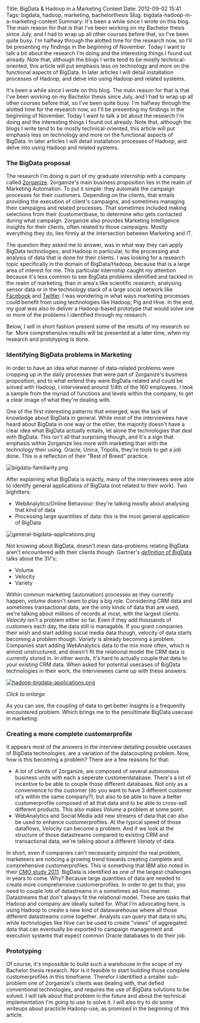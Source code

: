 Title: BigData & Hadoop in a Marketing Context
Date: 2012-09-02 15:41
Tags: bigdata, hadoop, marketing, bachelorthesis
Slug: bigdata-hadoop-in-a-marketing-context
Summary: It's been a while since I wrote on this blog. The main reason for that is that I've been working on my Bachelor thesis since July, and I had to wrap up all other courses before that, so I've been quite busy. I'm halfway through the alotted time for the research now, so I'll be presenting my findings in the beginning of November. Today I want to talk a bit about the research I'm doing and the interesting things I found out already. Note that, although the blogs I write tend to be mostly technical-oriented, this article will put emphasis less on technology and more on the functional aspects of BigData. In later articles I will detail installation processes of Hadoop, and delve into using Hadoop and related systems.

It's been a while since I wrote on this blog. The main reason for that is that I've been working on my Bachelor thesis since July, and I had to wrap up all other courses before that, so I've been quite busy. I'm halfway through the alotted time for the research now, so I'll be presenting my findings in the beginning of November. Today I want to talk a bit about the research I'm doing and the interesting things I found out already. Note that, although the blogs I write tend to be mostly technical-oriented, this article will put emphasis less on technology and more on the functional aspects of BigData. In later articles I will detail installation processes of Hadoop, and delve into using Hadoop and related systems.

### The BigData proposal
The research I'm doing is part of my graduate internship with a company called [2organize](http://www.2organize.com). 2organize's main business proposition lies in the realm of Marketing Automation. To put it simple: they automate the campaign processes for their customers. Depending on the clients, that entails providing the execution of client's campaigns, and sometimes managing their campaigns and related processes. That sometimes included making selections from their (customer)base, to determine who gets contacted during what campaign. 2organize also provides Marketing Intelligence insights for their clients, often related to those campaigns. Mostly everything they do, lies firmly at the intersection between Marketing and IT.

The question they asked me to answer, was in what way they can apply BigData technologies, and Hadoop in particular, to the processing and analysis of data that is done for their clients. I was looking for a research topic specifically in the domain of BigData/Hadoop, because that is a large area of interest for me. This particular internship caught my attention because it's less common to see BigData problems identified and tackled in the realm of marketing, than in area's like scientific research, analysing sensor data or in the technology stack of a large social network like [Facebook](www.facebook.com) and [Twitter](www.twitter.com). I was wondering in what ways marketing processes could benefit from using technologies like Hadoop, Pig and Hive. In the end, my goal was also to deliver a Hadoop-based prototype that would solve one or more of the problems I identified through my research.

Below, I will in short fashion present some of the results of my research so far. More comprehensive results will be presented at a later time, when my research and prototyping is done.

### Identifying BigData problems in Marketing
In order to have an idea what manner of data-related problems were cropping up in the daily processes that were part of 2organize's business proposition, and to what extend they were BigData related and could be solved with Hadoop, I interviewed around 1/4th of the 160 employees. I took a sample from the myriad of functions and levels within the company, to get a clear image of what they're dealing with. 

One of the first interesting patterns that emerged, was the lack of knowledge about BigData in general. While most of the interviewees have heard about BigData in one way or the other, the majority doesn't have a clear idea what BigData actually entails, let alone the technologies that deal with BigData. This isn't all that surprising though, and it's a sign that emphasis within 2organize lies more with marketing than with the technology their using. Oracle, Unica, Tripolis, they're tools to get a job done. This is a reflection of their "Best of Breed" practice.

![bigdata-familiarity.png]({filename}/images/bigdata-familiarity.png)

After explaining what BigData is exactly, many of the interviewees were able to identify general applications of BigData (not related to their work). Two bighitters:

- WebAnalytics/Online Behaviour: they're talking mostly about analysing that kind of data
- Processing large quantities of data: this is the most general application of BigData

![general-bigdata-applications.png]({filename}/images/general-bigdata-applications.png)

Not knowing about BigData, doesn't mean data-problems relating BigData aren't encountered with their clients though. Gartner's [_definition_ of BigData](http://blogs.gartner.com/doug-laney/deja-vvvue-others-claiming-gartners-volume-velocity-variety-construct-for-big-data/) talks about the 3V's:

- Volume
- Velocity
- Variety

Within common marketing (automation) processes as they currently happen, _volume_ doesn't seem to play a big role. Considering CRM data and sometimes transactional data, are the only kinds of data that are used, we're talking about millions of records at most, with the largest clients. _Velocity_ isn't a problem either so far. Even if they add thousands of customers each day, the data still is managable. If you grant companies their wish and start adding social media data though, velocity of data starts becoming a problem though. _Variety_ is already becoming a problem. Companies start adding WebAnalytics data to the mix more often, which is almost unstructured, and doesn't fit the relational model the CRM data is currently stored in. In other words, it's hard to actually couple that data to your existing CRM data.
When asked for potential usecases of BigData technologies in their work, the interviewees came up with these answers:

[![hadoop-bigdata-applications.png]({filename}/images/hadoop-bigdata-applications-small.png)]({filename}/images/hadoop-bigdata-applications.png)

_Click to enlarge_

As you can see, the coupling of data to get better insights is a frequently encountered problem. Which brings me to the penultimate BigData usecase in marketing:

### Creating a more complete customerprofile
It appears most of the answers in the interview detailing possible usecases of BigData technologies, are a variation of the datacoupling problem. Now, how is this becoming a problem? There are a few reasons for that:

- A lot of clients of 2organize, are composed of several autonomous business units with each a seperate customerdatabase. There's a lot of incentive to be able to couple those different databases. Not only as a convenience to the customer (do you want to have 3 different customer id's within the same company?), but also to be able to have a better customerprofile composed of all that data and to be able to cross-sell different products. This also makes _Volume_ a problem at some point.
- WebAnalytics and Social Media add new streams of data that can also be used to enhance customerprofiles. At the typical speed of those dataflows, _Velocity_ can become a problem. And if we look at the structure of those datastreams compared to existing CRM and transactional data, we're talking about a different _Variaty_ of data.

In short, even if companies can't necessarily pinpoint the real problem, marketeers are noticing a growing trend towards creating complete and comprehensive customerprofiles. This is something that IBM also noted in their [CMO study 2011](http://www-935.ibm.com/services/us/cmo/cmostudy2011/cmo-registration.html). BigData is identified as one of the largest challenges in years to come. Why? Because large quantities of data are needed to create more comprehensive customerprofiles. In order to get to that, you need to couple lots of datastreams in a sometimes ad-hoc manner. Datastreams that don't always fit the relational model. These are tasks that Hadoop and company are ideally suited for. What I'm advocating here, is using Hadoop to create a new kind of datawarehouse where all those different datastreams come together. Analysts can query that data in situ, while technologies like Hive can be used to create "views" of aggregated data that can eventually be exported to campaign management and execution systems that expect common Oracle databases to do their job.

### Prototyping
Of course, it's impossible to build such a warehouse in the scope of my Bachelor thesis research. Nor is it feasible to start building those complete customerprofiles in this timeframe. Therefor I identified a smaller sub-problem one of 2organize's clients was dealing with, that defied conventional technologies, and requires the use of BigData solutions to be solved. I will talk about that problem in the future and about the technical implementation I'm going to use to solve it. I will also try to do some writeups about practicle Hadoop-use, as promised in the beginning of this article.